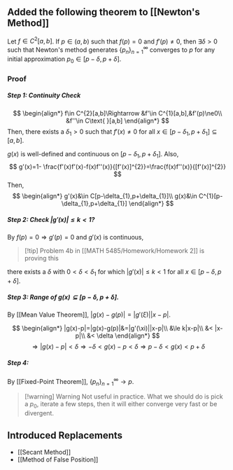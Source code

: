 ## Added the following theorem to [[Newton's Method]]
Let $f\in C^{2}[a,b]$. If $p\in(a,b)$ such that $f(p)=0$ and $f'(p)\ne0$, then $\exists\delta>0$ such that Newton's method generates $\{p_{n}\}^{\infty}_{n=1}$ converges to $p$ for any initial approximation $p_{0}\in[p-\delta,p+\delta]$.

### Proof
##### Step 1: Continuity Check
$$
\begin{align*}
f\in C^{2}[a,b]\Rightarrow &f'\in C^{1}[a,b],&f'(p)\ne0\\
&f''\in C\text{ }[a,b]
\end{align*}
$$
Then, there exists a $\delta_{1}>0$ such that $f'(x)\ne0$ for all $x\in[p-\delta_{1},p+\delta_{1}]\subseteq[a,b]$.

$g(x)$ is well-defined and continuous on $[p-\delta_{1},p+\delta_{1}]$. Also,
$$
g'(x)=1- \frac{f'(x)f'(x)-f(x)f''(x)}{[f'(x)]^{2}}=\frac{f(x)f''(x)}{[f'(x)]^{2}}
$$
Then,
$$
\begin{align*}
g'(x)&\in C[p-\delta_{1},p+\delta_{1}]\\
g(x)&\in C^{1}[p-\delta_{1},p+\delta_{1}]
\end{align*}
$$
##### Step 2: Check $|g'(x)|\le k<1$?
By $f(p)=0\Rightarrow g'(p)=0$ and $g'(x)$ is continuous,

>[!tip] Problem 4b in [[MATH 5485/Homework/Homework 2]] is proving this

there exists a $\delta$ with $0<\delta<\delta_{1}$ for which $|g'(x)|\le k<1$ for all $x\in[p-\delta,p+\delta]$.

##### Step 3: $\text{Range of }g(x)\subseteq[p-\delta,p+\delta]$.
By [[Mean Value Theorem]], $|g(x)-g(p)|=|g'(\xi)||x-p|$.

$$
\begin{align*}
|g(x)-p|=|g(x)-g(p)|&=|g'(\xi)||x-p|\\
&\le k|x-p|\\
&< |x-p|\\
&< \delta
\end{align*}
$$
$$
\Rightarrow|g(x)-p|<\delta\Rightarrow-\delta<g(x)-p<\delta\Rightarrow p-\delta<g(x)<p+\delta
$$
##### Step 4:
By [[Fixed-Point Theorem]], $\{p_{n}\}^{\infty}_{n=1}\rightarrow p$.

>[!warning] Warning
>Not useful in practice. What we should do is pick a $p_{0}$, iterate a few steps, then it will either converge very fast or be divergent.

## Introduced Replacements
- [[Secant Method]]
- [[Method of False Position]]